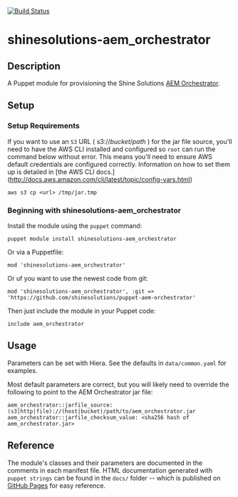 [![Build Status](https://github.com/shinesolutions/puppet-aem-orchestrator/workflows/CI/badge.svg)](https://github.com/shinesolutions/puppet-aem-orchestrator/actions?query=workflow%3ACI)

# shinesolutions-aem_orchestrator

## Description

A Puppet module for provisioning the Shine Solutions
[AEM Orchestrator](https://github.com/shinesolutions/aem-orchestrator).

## Setup

### Setup Requirements

If you want to use an `S3` URL ( s3://_bucket_/_path_ ) for the jar file source,
you'll need to have the AWS CLI installed and configured so `root` can run the
command below without error. This means you'll need to ensure AWS default
credentials are configured correctly. Information on how to set them up is
detailed in
[the AWS CLI docs.] (http://docs.aws.amazon.com/cli/latest/topic/config-vars.html)

    aws s3 cp <url> /tmp/jar.tmp


### Beginning with shinesolutions-aem_orchestrator

Install the module using the `puppet` command:

    puppet module install shinesolutions-aem_orchestrator

Or via a Puppetfile:

    mod 'shinesolutions-aem_orchestrator'

Or uf you want to use the newest code from git:

    mod 'shinesolutions-aem_orchestrator', :git => 'https://github.com/shinesolutions/puppet-aem-orchestrator'

Then just include the module in your Puppet code:

    include aem_orchestrator

## Usage

Parameters can be set with Hiera. See the defaults in `data/common.yaml` for
examples.

Most default parameters are correct, but you will likely need to override the
following to point to the AEM Orchestrator jar file:

    aem_orchestrator::jarfile_source: (s3|http|file)://(host|bucket)/path/to/aem_orchestrator.jar
    aem_orchestrator::jarfile_checksum_value: <sha256 hash of aem_orchestrator.jar>

## Reference

The module's classes and their parameters are documented in the comments in
each manifest file. HTML documentation generated with `puppet strings` can be
found in the `docs/` folder -- which is published on [GitHub
Pages](https://shinesolutions.github.io/puppet-aem-orchestrator/) for easy
reference.
